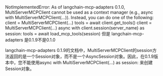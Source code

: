 NotImplementedError: As of langchain-mcp-adapters 0.1.0, MultiServerMCPClient cannot be used as a context manager (e.g., async with MultiServerMCPClient(...)). Instead, you can do one of the following:
client = MultiServerMCPClient(...) tools = await client.get_tools()
client = MultiServerMCPClient(...) async with client.session(server_name) as session: tools = await load_mcp_tools(session) 但是 langchain-mcp-adapters 是0.1.9不是0.1.0

langchain-mcp-adapters 0.1.9的文档中，MultiServerMCPClient的session方法返回的是一个Session对象，而不是一个AsyncSession对象。因此，在0.1.9版本中，您不能使用async with MultiServerMCPClient(...) as session: 来创建Session对象。